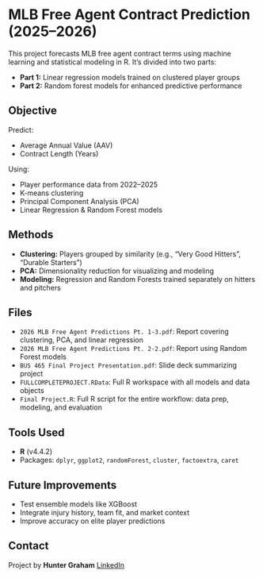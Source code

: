 # MLB Free Agent Contract Prediction (2025–2026)

This project forecasts MLB free agent contract terms using machine learning and statistical modeling in R. It’s divided into two parts:

- **Part 1:** Linear regression models trained on clustered player groups 
- **Part 2:** Random forest models for enhanced predictive performance

## Objective

Predict:
- Average Annual Value (AAV)
- Contract Length (Years)

Using:
- Player performance data from 2022–2025
- K-means clustering
- Principal Component Analysis (PCA)
- Linear Regression & Random Forest models

## Methods

- **Clustering:** Players grouped by similarity (e.g., “Very Good Hitters”, “Durable Starters”)
- **PCA:** Dimensionality reduction for visualizing and modeling
- **Modeling:** Regression and Random Forests trained separately on hitters and pitchers

## Files

- `2026 MLB Free Agent Predictions Pt. 1-3.pdf`: Report covering clustering, PCA, and linear regression
- `2026 MLB Free Agent Predictions Pt. 2-2.pdf`: Report using Random Forest models
- `BUS 465 Final Project Presentation.pdf`: Slide deck summarizing project
- `FULLCOMPLETEPROJECT.RData`: Full R workspace with all models and data objects
- `Final Project.R`: Full R script for the entire workflow: data prep, modeling, and evaluation

## Tools Used

- **R** (v4.4.2)
- Packages: `dplyr`, `ggplot2`, `randomForest`, `cluster`, `factoextra`, `caret`

## Future Improvements

- Test ensemble models like XGBoost
- Integrate injury history, team fit, and market context
- Improve accuracy on elite player predictions

## Contact

Project by **Hunter Graham**
[LinkedIn](https://www.linkedin.com/in/huntergraham1/) 
